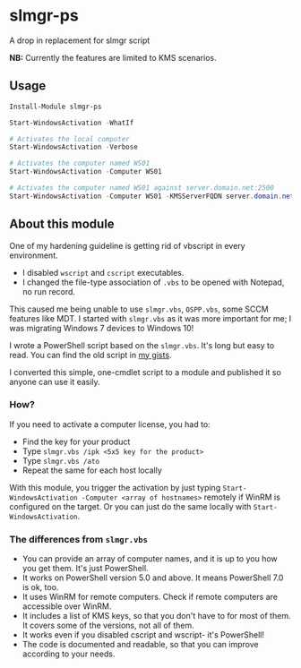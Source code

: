 # slmgr-ps

A drop in replacement for slmgr script

**NB:** Currently the features are limited to KMS scenarios.

## Usage

```powershell
Install-Module slmgr-ps

Start-WindowsActivation -WhatIf

# Activates the local computer
Start-WindowsActivation -Verbose

# Activates the computer named WS01
Start-WindowsActivation -Computer WS01

# Activates the computer named WS01 against server.domain.net:2500
Start-WindowsActivation -Computer WS01 -KMSServerFQDN server.domain.net -KMSServerPort 2500
```
## About this module

One of my hardening guideline is getting rid of vbscript in every environment.
- I disabled `wscript` and `cscript` executables.
- I changed the file-type association of `.vbs` to be opened with Notepad, no run record.

This caused me being unable to use `slmgr.vbs`, `OSPP.vbs`, some SCCM features like MDT. I started with `slmgr.vbs` as it was more important for me; I was migrating Windows 7 devices to Windows 10!

I wrote a PowerShell script based on the `slmgr.vbs`. It's long but easy to read. You can find the old script in [my gists](https://gist.github.com/zbalkan/4ba92656a3a8387e6b220bcf8fcd5fc6).

I converted this simple, one-cmdlet script to a module and published it so anyone can use it easily.

### How?

If you need to activate a computer license, you had to:
- Find the key for your product
- Type `slmgr.vbs /ipk <5x5 key for the product>`
- Type `slmgr.vbs /ato`
- Repeat the same for each host locally

With this module, you trigger the activation by just typing `Start-WindowsActivation -Computer <array of hostnames>` remotely if WinRM is configured on the target. Or you can just do the same locally with `Start-WindowsActivation`.

### The differences from `slmgr.vbs`

- You can provide an array of computer names, and it is up to you how you get them. It's just PowerShell.
- It works on PowerShell version 5.0 and above. It means PowerShell 7.0 is ok, too.
- It uses WinRM for remote computers. Check if remote computers are accessible over WinRM.
- It includes a list of KMS keys, so that you don't have to for most of them. It covers some of the versions, not all of them.
- It works even if you disabled cscript and wscript- it's PowerShell!
- The code is documented and readable, so that you can improve according to your needs.